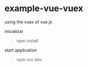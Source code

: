 # example-vue-vuex
using the vuex of vue.js

inicializar 
> npm install

start application
> npm run dev

